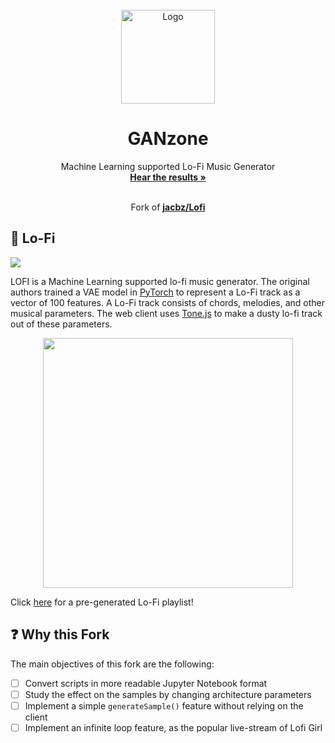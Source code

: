 <div id="top"></div>
<!-- PROJECT LOGO -->
<br />
<div align="center">
  <a href="https://github.com/FrancescoMarchiori/GANzone">
    <img src="https://i.postimg.cc/QMY0fPgx/lofi-girl.png" alt="Logo" width="150" height="150">
  </a>

  <h1 align="center">GANzone</h1>

  <p align="center">
    Machine Learning supported Lo-Fi Music Generator
    <br />
    <a href="https://lofi.jacobzhang.de/?default"><strong>Hear the results »</strong></a>
    <br />
    <br />
    <p align="center">Fork of <a href="https://github.com/jacbz/Lofi"><strong>jacbz/Lofi</strong></a></p>
  </p>
</div>

## 🎵 Lo-Fi

![](https://github.com/jacbz/lofi/actions/workflows/client.yml/badge.svg)

LOFI is a Machine Learning supported lo-fi music generator. The original authors trained a VAE model in [PyTorch](https://pytorch.org/) to represent a Lo-Fi track as a vector of 100 features. A Lo-Fi track consists of chords, melodies, and other musical parameters. The web client uses [Tone.js](https://tonejs.github.io/) to make a dusty lo-fi track out of these parameters.

<p align="center">
  <img src="https://repository-images.githubusercontent.com/377117802/d55ba858-636f-4c44-9195-94971754fec0" width="400px"/>
</p>

Click [here](http://lofi.jacobzhang.de/?default) for a pre-generated Lo-Fi playlist!

## ❓ Why this Fork

The main objectives of this fork are the following:

- [ ] Convert scripts in more readable Jupyter Notebook format
- [ ] Study the effect on the samples by changing architecture parameters
- [ ] Implement a simple `generateSample()` feature without relying on the client
- [ ] Implement an infinite loop feature, as the popular live-stream of Lofi Girl
